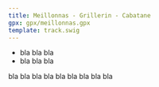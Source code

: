 ```yaml
---
title: Meillonnas - Grillerin - Cabatane
gpx: gpx/meillonnas.gpx
template: track.swig
---
```


* bla bla bla
* bla bla bla

bla bla bla
bla bla bla
bla bla bla
